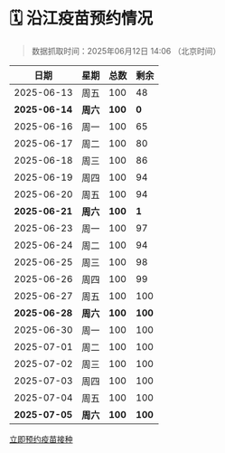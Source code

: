 # 🗓️ 沿江疫苗预约情况

> 数据抓取时间：2025年06月12日 14:06 （北京时间）

| 日期 | 星期 | 总数 | 剩余 |
|------|------|------|------|
| 2025-06-13 | 周五 | 100 | 48 |
| **2025-06-14** | **周六** | **100** | **0** |
| 2025-06-16 | 周一 | 100 | 65 |
| 2025-06-17 | 周二 | 100 | 80 |
| 2025-06-18 | 周三 | 100 | 86 |
| 2025-06-19 | 周四 | 100 | 94 |
| 2025-06-20 | 周五 | 100 | 94 |
| **2025-06-21** | **周六** | **100** | **1** |
| 2025-06-23 | 周一 | 100 | 97 |
| 2025-06-24 | 周二 | 100 | 94 |
| 2025-06-25 | 周三 | 100 | 98 |
| 2025-06-26 | 周四 | 100 | 99 |
| 2025-06-27 | 周五 | 100 | 100 |
| **2025-06-28** | **周六** | **100** | **100** |
| 2025-06-30 | 周一 | 100 | 100 |
| 2025-07-01 | 周二 | 100 | 100 |
| 2025-07-02 | 周三 | 100 | 100 |
| 2025-07-03 | 周四 | 100 | 100 |
| 2025-07-04 | 周五 | 100 | 100 |
| **2025-07-05** | **周六** | **100** | **100** |


<div class="button-container">
<a class="btn" href="http://yfzweb.ishequ.net/#/login" target="_blank">立即预约疫苗接种</a>
</div>
